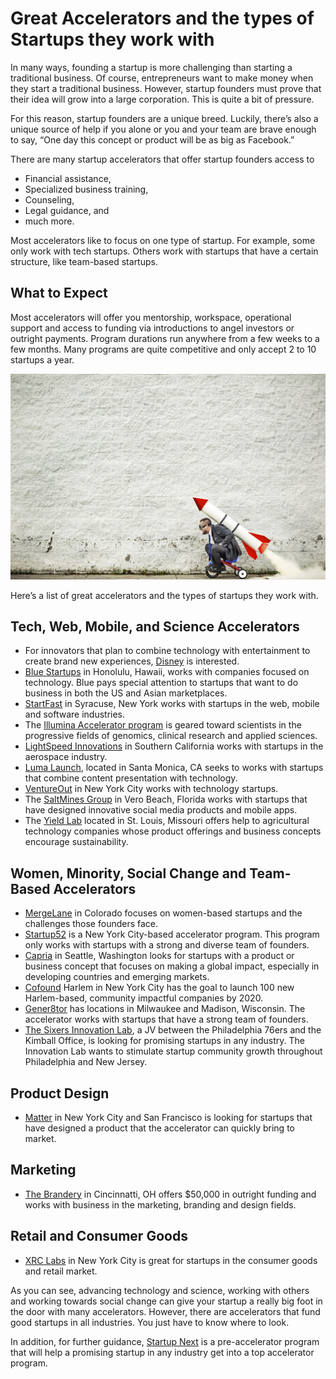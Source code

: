 # Great Accelerators and the types of Startups they work with

In many ways, founding a startup is more challenging than starting a traditional business. Of course, entrepreneurs want to make money when they start a traditional business. However, startup founders must prove that their idea will grow into a large corporation. This is quite a bit of pressure.

For this reason, startup founders are a unique breed. Luckily, there’s also a unique source of help if you alone or you and your team are brave enough to say, “One day this concept or product will be as big as Facebook.”

There are many startup accelerators that offer startup founders access to

- Financial assistance,
- Specialized business training,
- Counseling,
- Legal guidance, and
- much more.

Most accelerators like to focus on one type of startup. For example, some only work with tech startups. Others work with startups that have a certain structure, like team-based startups.

## What to Expect

Most accelerators will offer you mentorship, workspace, operational support and access to funding via introductions to angel investors or outright payments. Program durations run anywhere from a few weeks to a few months. Many programs are quite competitive and only accept 2 to 10 startups a year.

![Startup Accelerator)](/static/2016/accelerator.jpg)

Here’s a list of great accelerators and the types of startups they work with.

## Tech, Web, Mobile, and Science Accelerators

- For innovators that plan to combine technology with entertainment to create brand new experiences, <a href="http://disneyaccelerator.com/">Disney</a> is interested.
- <a href="http://bluestartups.com/">Blue Startups</a> in Honolulu, Hawaii, works with companies focused on technology. Blue pays special attention to startups that want to do business in both the US and Asian marketplaces.
- <a href="http://startfast.net/">StartFast</a> in Syracuse, New York works with startups in the web, mobile and software industries.
- The <a href="http://www.illumina.com/science/accelerator.html">Illumina Accelerator program</a> is geared toward scientists in the progressive fields of genomics, clinical research and applied sciences.
- <a href="http://www.lightspeedic.com/">LightSpeed Innovations</a> in Southern California works with startups in the aerospace industry.
- <a href="http://www.lumapictures.com/launch/">Luma Launch</a>, located in Santa Monica, CA seeks to works with startups that combine content presentation with technology.
- <a href="http://www.ventureoutny.com/">VentureOut</a> in New York City works with technology startups.
- The <a href="http://www.saltminesgroup.com/">SaltMines Group</a> in Vero Beach, Florida works with startups that have designed innovative social media products and mobile apps.
- The <a href="http://www.theyieldlab.com/">Yield Lab</a> located in St. Louis, Missouri offers help to agricultural technology companies whose product offerings and business concepts encourage sustainability.

## Women, Minority, Social Change and Team-Based Accelerators

- <a href="http://mergelane.com/">MergeLane</a> in Colorado focuses on women-based startups and the challenges those founders face.
- <a href="http://startup52.com/">Startup52</a> is a New York City-based accelerator program. This program only works with startups with a strong and diverse team of founders.
- <a href="http://capria.vc/">Capria</a> in Seattle, Washington looks for startups with a product or business concept that focuses on making a global impact, especially in developing countries and emerging markets.
- <a href="https://cofoundharlem.com/">Cofound</a> Harlem in New York City has the goal to launch 100 new Harlem-based, community impactful companies by 2020.
- <a href="http://www.gener8tor.com/">Gener8tor</a> has locations in Milwaukee and Madison, Wisconsin. The accelerator works with startups that have a strong team of founders.
- <a href="http://www.sixersinnovationlab.com/">The Sixers Innovation Lab</a>, a JV between the Philadelphia 76ers and the Kimball Office, is looking for promising startups in any industry. The Innovation Lab wants to stimulate startup community growth throughout Philadelphia and New Jersey.

## Product Design

- <a href="http://matter.vc/">Matter</a> in New York City and San Francisco is looking for startups that have designed a product that the accelerator can quickly bring to market.

## Marketing

- <a href="http://brandery.org/">The Brandery</a> in Cincinnatti, OH offers $50,000 in outright funding and works with business in the marketing, branding and design fields.

## Retail and Consumer Goods

- <a href="http://xrclabs.com/">XRC Labs</a> in New York City is great for startups in the consumer goods and retail market.


As you can see, advancing technology and science, working with others and working towards social change can give your startup a really big foot in the door with many accelerators. However, there are accelerators that fund good startups in all industries. You just have to know where to look.

In addition, for further guidance, <a href="http://www.startupnext.co/">Startup Next</a> is a pre-accelerator program that will help a promising startup in any industry get into a top accelerator program.
